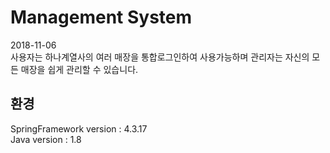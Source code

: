 # Management System
2018-11-06 <br>
사용자는 하나계열사의 여러 매장을 통합로그인하여 사용가능하며 관리자는 자신의 모든 매장을 쉽게 관리할 수 있습니다.<br> 
<h2>환경</h2>
SpringFramework version : 4.3.17<br>
Java version : 1.8<br>
